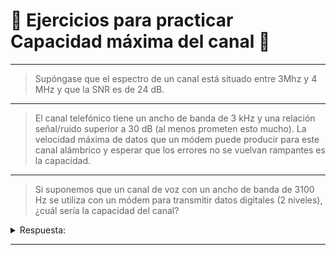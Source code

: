 # 📒 Ejercicios para practicar Capacidad máxima del canal 📒
---

> Supóngase que el espectro de un canal está situado entre 3Mhz y 4 MHz y que la SNR es de 24 dB. 

---

> El canal telefónico tiene un ancho de banda de 3 kHz y una relación señal/ruido superior a 30 dB (al menos prometen esto mucho). La velocidad máxima de datos que un módem puede producir para este canal alámbrico y esperar que los errores no se vuelvan rampantes es la capacidad.

---

> Si suponemos que un canal de voz con un ancho de banda de 3100 Hz se utiliza con un módem para transmitir datos digitales (2 niveles), ¿cuál sería la capacidad del canal? 

<details> 
  <summary>Respuesta: </summary>
  6200 bps
  <a href="https://developer.mozilla.org/es/docs/Web/HTML/Element/a">Solución</a>
</details>

--- 